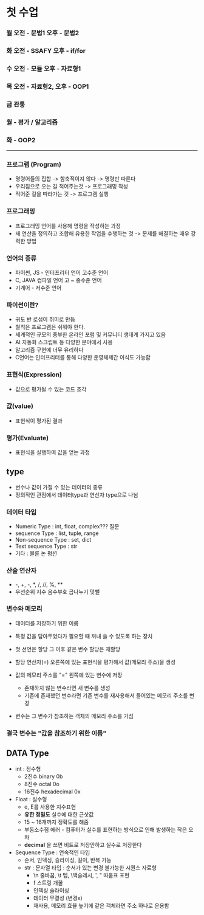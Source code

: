 # 첫 수업

### 월 오전 - 문법1 오후 - 문법2
### 화 오전 - SSAFY 오후 - if/for
### 수 오전 - 모듈 오후 - 자료형1
### 목 오전 - 자료형2, 오후 - OOP1
### 금 관통
### 월 - 평가 / 알고리즘
### 화 - OOP2
---
### 프로그램 (Program)
- 명령어들의 집합 -> 함축적이지 않다 -> 명령만 따른다
- 우리집으로 오는 길 적어주는것 -> 프로그래밍 작성
- 적어준 길을 따라가는 것 -> 프로그램 실행

### 프로그래밍
- 프로그래밍 언어를 사용해 명령을 작성하는 과정
- 새 연산을 정의하고 조합해 유용한 작업을 수행하는 것 -> 문제를 해결하는 매우 강력한 방법

### 언어의 종류
- 파이썬, JS - 인터프리터 언어 고수준 언어
- C, JAVA 컴파일 언어 고 ~ 중수준 언어
- 기계어 - 저수준 언어

### 파이썬이란?
- 귀도 반 로섬이 취미로 만듬
- 철칙은 프로그램은 쉬워야 한다.
- 세계적인 규모의 풍부한 온라인 포럼 및 커뮤니티 생태계 가지고 있음
- AI 자동화 스크립트 등 다양한 분야에서 사용
- 알고리즘 구현에 너무 유리하다
- C언어는 인터프리터를 통해 다양한 운영체제간 이식도 가능함

### 표현식(Expression)
- 값으로 평가될 수 있는 코드 조각
### 값(value)
- 표현식이 평가된 결과
### 평가(Evaluate)
- 표현식을 실행하여 값을 얻는 과정

## type
- 변수나 값이 가질 수 있는 데이터의 종류
- 정의적인 관점에서 데이터type과 연산자 type으로 나뉨
### 데이터 타입
- Numeric Type : int, float, complex??? 질문
- sequence Type : list, tuple, range
- Non-sequence Type : set, dict
- Text sequence Type : str
- 기타 : 블룬 논 펑션
### 산술 연산자
- -, +, -, *, /, //, %, **
- 우선순위 지수 음수부호 곱나누기 덧뺄
### 변수와 메모리
- 데이터를 저장하기 위한 이름
- 특정 값을 담아두었다가 필요할 때 꺼내 쓸 수 있도록 하는 장치
- 첫 선언은 할당 그 이후 같은 변수 할당은 재할당
- 할당 연산자(=) 오른쪽에 있는 표현식을 평가해서 값(메모리 주소)을 생성
- 값의 메모리 주소를 "=" 왼쪽에 있는 변수에 저장
    - 존재하지 않는 변수라면 새 변수를 생성
    - 기존에 존재했던 변수라면 기존 변수를 재사용해서 들어있는 메모리 주소를 변경

- 변수는 그 변수가 참조하는 객체의 메모리 주소를 가짐
### 결국 변수는 "값을 참조하기 위한 이름"

## DATA Type
- int : 정수형
    - 2진수 binary 0b
    - 8진수 octal 0o
    - 16진수 hexadecimal 0x
- Float : 실수형
    - e, E를 사용한 지수표현
    - **유한 정밀도** 실수에 대한 근삿값
    - 15 ~ 16개까지 정확도를 해줌
    - 부동소수점 에러 - 컴퓨터가 실수를 표현하는 방식으로 인해 발생하는 작은 오차
    - **decimal** 을 쓰면 비트로 저장안하고 실수로 저장한다
- Sequence Type : 연속적인 타입
    - 순서, 인덱싱, 슬라이싱, 길이, 반복 가능
    - str : 문자열 타입 : 순서가 있는 변경 불가능한 시퀀스 자료형
        - \n 줄바꿈, \t 텝, \\백슬레시, \', \" 따옴표 표현
        - f 스트링 개꿀
        - 인덱싱 슬라이싱 
        - 데이터 무결성 (변경x)
        - 재사용, 메모리 효율 높기에 같은 객체라면 주소 하나로 운용함
